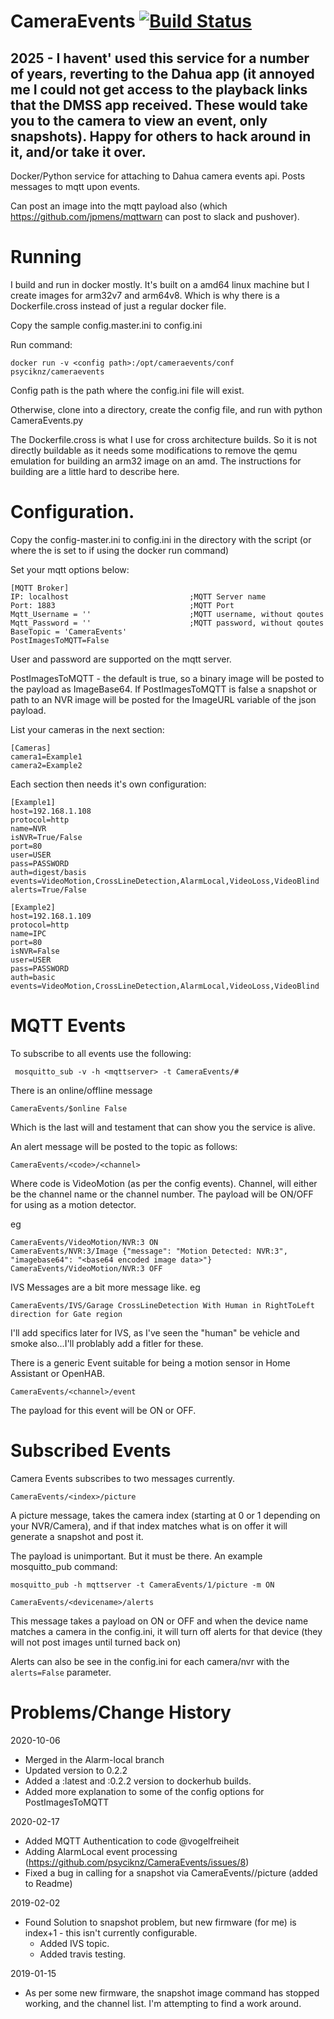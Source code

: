 # CameraEvents [![Build Status](https://travis-ci.com/psyciknz/CameraEvents.svg?branch=master)](https://travis-ci.com/psyciknz/CameraEvents)

## 2025 - I havent' used this service for a number of years, reverting to the Dahua app (it annoyed me I could not get access to the playback links that the DMSS app received.  These would take you to the camera to view an event, only snapshots).  Happy for others to hack around in it, and/or take it over.

Docker/Python service for attaching to Dahua camera events api.  Posts messages to mqtt upon events.

Can post an image into the mqtt payload also (which https://github.com/jpmens/mqttwarn can post to slack and pushover).

# Running

I build and run in docker mostly.  It's built on a amd64 linux machine but I create images for arm32v7 and arm64v8.  Which is why there is a Dockerfile.cross instead of just a regular docker file.  

Copy the sample config.master.ini to config.ini

Run command:
```
docker run -v <config path>:/opt/cameraevents/conf psyciknz/cameraevents
```
Config path is the path where the config.ini file will exist.

Otherwise, clone into a directory, create the config file, and run with python CameraEvents.py

The Dockerfile.cross is what I use for cross architecture builds.  So it is not directly buildable as it needs some modifications to remove the qemu emulation for building an arm32 image on an amd.  The instructions for building are a little hard to describe here.



# Configuration.

Copy the config-master.ini to config.ini in the directory with the script (or where the <config path> is set to if using the docker run command)

Set your mqtt options below:
```
[MQTT Broker]
IP: localhost                           ;MQTT Server name
Port: 1883                              ;MQTT Port
Mqtt_Username = ''                      ;MQTT username, without qoutes
Mqtt_Password = ''                      ;MQTT password, without qoutes
BaseTopic = 'CameraEvents'
PostImagesToMQTT=False
```

User and password are supported on the mqtt server.

PostImagesToMQTT - the default is true, so a binary image will be posted to the payload as ImageBase64.  If PostImagesToMQTT is false a snapshot or path to an NVR image will be posted for the ImageURL variable of the json payload.

List your cameras in the next section:
```
[Cameras]
camera1=Example1
camera2=Example2
```

Each section then needs it's own configuration:
```
[Example1]
host=192.168.1.108
protocol=http
name=NVR
isNVR=True/False
port=80
user=USER
pass=PASSWORD
auth=digest/basis
events=VideoMotion,CrossLineDetection,AlarmLocal,VideoLoss,VideoBlind
alerts=True/False
			
[Example2]
host=192.168.1.109
protocol=http
name=IPC
port=80
isNVR=False
user=USER
pass=PASSWORD
auth=basic
events=VideoMotion,CrossLineDetection,AlarmLocal,VideoLoss,VideoBlind
```

# MQTT Events
To subscribe to all events use the following:
```
 mosquitto_sub -v -h <mqttserver> -t CameraEvents/#
```

There is an online/offline message
```
CameraEvents/$online False
```
Which is the last will and testament that can show you the service is alive.

An alert message will be posted to the topic as follows:
```
CameraEvents/<code>/<channel> 
```
Where code is VideoMotion (as per the config events).  Channel, will either be the channel name or the channel number.
The payload will be ON/OFF for using as a motion detector.

eg
```
CameraEvents/VideoMotion/NVR:3 ON
CameraEvents/NVR:3/Image {"message": "Motion Detected: NVR:3", "imagebase64": "<base64 encoded image data>"}
CameraEvents/VideoMotion/NVR:3 OFF
```

IVS Messages are a bit more message like.
eg
```
CameraEvents/IVS/Garage CrossLineDetection With Human in RightToLeft direction for Gate region
```
I'll add specifics later for IVS, as I've seen the "human" be vehicle and smoke also...I'll problably add a fitler for these.

There is a generic Event suitable for being a motion sensor in Home Assistant or OpenHAB.
```
CameraEvents/<channel>/event
```

The payload for this event will be ON or OFF.


# Subscribed Events

Camera Events subscribes to two messages currently.

```
CameraEvents/<index>/picture
```

A picture message, takes the camera index (starting at 0 or 1 depending on your NVR/Camera), and if that index matches what is on offer it will generate a snapshot and post it.

The payload is unimportant.  But it must be there.  An example mosquitto_pub command:
```
mosquitto_pub -h mqttserver -t CameraEvents/1/picture -m ON
```

```
CameraEvents/<devicename>/alerts
```
This message takes a payload on ON or OFF and when the device name matches a camera in the config.ini, it will turn off alerts for that device (they will not post images until turned back on)

Alerts can also be see in the config.ini for each camera/nvr with the `alerts=False` parameter.


# Problems/Change History

2020-10-06
- Merged in the Alarm-local branch
- Updated version to 0.2.2
- Added a :latest and :0.2.2 version to dockerhub builds.
- Added more explanation to some of the config options for PostImagesToMQTT

2020-02-17
- Added MQTT Authentication to code @vogelfreiheit
- Adding AlarmLocal event processing (https://github.com/psyciknz/CameraEvents/issues/8)
- Fixed a bug in calling for a snapshot via CameraEvents/<index>/picture (added to Readme)

2019-02-02 
- Found Solution to snapshot problem, but new firmware (for me) is index+1 - this isn't currently configurable.
  - Added IVS topic.
  - Added travis testing.

2019-01-15 
- As per some new firmware, the snapshot image command has stopped working, and the channel list.  I'm attempting to find a work around.

